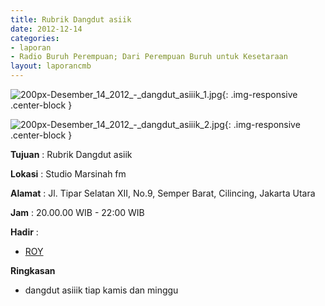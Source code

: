 ```yaml
---
title: Rubrik Dangdut asiik 
date: 2012-12-14
categories:
- laporan
- Radio Buruh Perempuan; Dari Perempuan Buruh untuk Kesetaraan
layout: laporancmb
---
```



![200px-Desember_14_2012_-_dangdut_asiiik_1.jpg](/uploads/200px-Desember_14_2012_-_dangdut_asiiik_1.jpg){: .img-responsive .center-block }

![200px-Desember_14_2012_-_dangdut_asiiik_2.jpg](/uploads/200px-Desember_14_2012_-_dangdut_asiiik_2.jpg){: .img-responsive .center-block }


**Tujuan** : Rubrik Dangdut asiik 

**Lokasi** : Studio Marsinah fm 

**Alamat** : Jl. Tipar Selatan XII, No.9, Semper Barat, Cilincing, Jakarta Utara 

**Jam** : 20.00.00 WIB - 22:00 WIB 

**Hadir** :
* [ROY](http://wiki.ciptamedia.org/wiki/ROY)

**Ringkasan**  
* dangdut asiiik tiap kamis dan minggu
